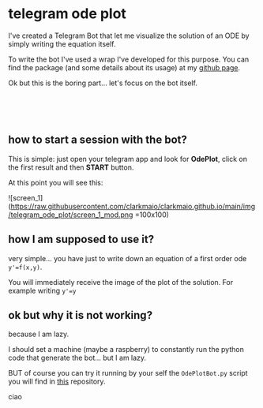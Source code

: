 # telegram ode plot

I've created a Telegram Bot that let me visualize the solution of an ODE by simply writing the equation itself.

To write the bot I've used a wrap I've developed for this purpose. 
You can find the package (and some details about its usage) at my [github page](https://github.com/clarkmaio/TelegramBot).

Ok but this is the boring part... let's focus on the bot itself.

<br><br><br>





## how to start a session with the bot?
This is simple: just open your telegram app and look for **OdePlot**, click on the first result and then **START** button.

At this point you will see this:

![screen_1](https://raw.githubusercontent.com/clarkmaio/clarkmaio.github.io/main/img/telegram_ode_plot/screen_1_mod.png =100x100)





## how I am supposed to use it?
very simple... you have just to write down an equation of a first order ode `y'=f(x,y)`.

You will immediately receive the image of the plot of the solution.
For example writing `y'=y`







## ok but why it is not working?
because I am lazy.

I should set a machine (maybe a raspberry) to constantly run the python code that generate the bot... but I am lazy.

BUT of course you can try it running by your self the `OdePlotBot.py` script you will find in [this](https://github.com/clarkmaio/TelegramBot) repository.

ciao
